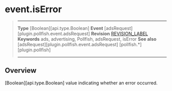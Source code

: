 # event.isError

> --------------------- ------------------------------------------------------------------------------------------
> __Type__              [Boolean][api.type.Boolean]
> __Event__             [adsRequest][plugin.pollfish.event.adsRequest]
> __Revision__          [REVISION_LABEL](REVISION_URL)
> __Keywords__          ads, advertising, Pollfish, adsRequest, isError
> __See also__			[adsRequest][plugin.pollfish.event.adsRequest]
>						[pollfish.*][plugin.pollfish]
> --------------------- ------------------------------------------------------------------------------------------

## Overview

[Boolean][api.type.Boolean] value indicating whether an error occurred.
